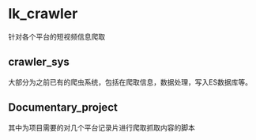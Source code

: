 # lk_crawler
 针对各个平台的短视频信息爬取
## crawler_sys
大部分为之前已有的爬虫系统，包括在爬取信息，数据处理，写入ES数据库等。
## Documentary_project
其中为项目需要的对几个平台记录片进行爬取抓取内容的脚本